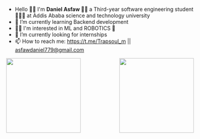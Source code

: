 
-  Hello 👋🏿 I'm <strong> Daniel Asfaw </strong> 👨🏿 a Third-year software engineering student 👨🏿‍💻 at Addis Ababa science and technology university </br>
- 🌱 I’m currently learning Backend development </br>
- 🤌🏿 I'm interested in ML and ROBOTICS 🤖
- 🤔 I’m currently looking for internships </br>
- 📫 How to reach me: https://t.me/Trapsoul_m || asfawdaniel779@gmail.com </br>

<img align="left" height="200px" src="https://github-readme-stats.vercel.app/api?username=ETdan&show_icons=true&theme=radical">
<img align="right" height="200px" src="https://github-readme-stats.vercel.app/api/top-langs/?username=ETdan&langs_count=8">
